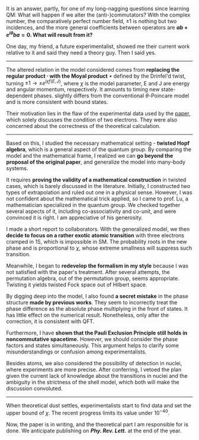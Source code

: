 It is an answer, partly, for one of my long-nagging questions since learning QM: What will happen if we alter the (anti-)commutators? With the complex number, the comparatively perfect number field, $\pm 1$ is nothing but two incidences, and the more general coefficients between operators are **$ab+e^{i \theta} ba=0$. What will result from it?**

One day, my friend, a future experimentalist, showed me their current work relative to it and said they need a theory guy. Then I said yes. 

---

The altered relation in the model considered comes from **replacing the regular product $\cdot$ with the Moyal product $\star$** defined by the Drinfel'd twist, turning $\pm1 \rightarrow \pm e^{i \chi f(E, J)}$, where $\chi$ is the model parameter, E and J are energy and angular momentum, respectively. It amounts to timing new state-dependent phases. slightly differs from the conventional $\theta$-Poincare model and is more consistent with bound states. 

Their motivation lies in the flaw of the experimental data used by the [paper](https://arxiv.org/abs/1006.1185), which solely discusses the condition of two electrons. They were also concerned about the correctness of the theoretical calculation. 

---

Based on this, I studied the necessary mathematical setting - **twisted Hopf algebra**, which is a general aspect of the quantum group. By comparing the model and the mathematical frame, I realized we can **go beyond the proposal of the original paper**, and generalize the model into many-body systems. 

It requires **proving the validity of a mathematical construction** in twisted cases, which is barely discussed in the literature. Initially, I constructed two types of extrapolation and ruled out one in a physical sense. However, I was not confident about the mathematical trick applied, so I came to prof. Lu, a mathematician specialized in the quantum group. We checked together several aspects of it, including co-associativity and co-unit, and were convinced it is right. I am appreciative of his generosity. 

I made a short report to collaborators. With the generalized model, we then **decide to focus on a rather exotic atomic transition** with three electrons cramped in 1S, which is impossible in SM. The probability roots in the new phase and is proportional to $\chi$, whose extreme smallness will suppress such transition. 

Meanwhile, I began to **redevelop the formalism in my style** because I was not satisfied with the paper's treatment. After several attempts, the permutation algebra, out of the permutation group, seems appropriate. Twisting it yields twisted Fock space out of Hilbert space.  

By digging deep into the model, I also found **a secret mistake** in the phase structure **made by previous works**. They seem to incorrectly treat the phase difference as the absolute phase multiplying in the front of states. It has little effect on the numerical result. Nonetheless, only after the correction, it is consistent with QFT. 

Furthermore, I have **shown that the Pauli Exclusion Principle still holds in noncommutative spacetime.** However, we should consider the phase factors and states simultaneously. This argument helps to clarify some misunderstandings or confusion among experimentalists. 

Besides atoms, we also considered the possibility of detection in nuclei, where experiments are more precise. After conferring, I vetoed the plan given the current lack of knowledge about the transitions in nuclei and the ambiguity in the strictness of the shell model, which both will make the discussion convoluted. 

---


When theoretical dust settles, experimentalists start to find data and set the upper bound of $\chi$. The recent progress limits its value under $10^{-40}$. 

Now, the paper is in writing, and the theoretical part I am responsible for is done. We anticipate publishing on ***Phy. Rev. Lett.*** at the end of the year. 